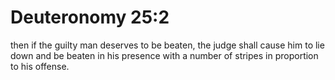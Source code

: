 # Deuteronomy 25:2

then if the guilty man deserves to be beaten, the judge shall cause him to lie down and be beaten in his presence with a number of stripes in proportion to his offense.
